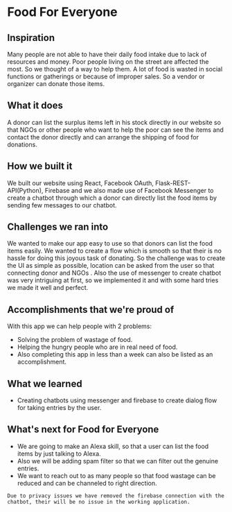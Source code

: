 # Food For Everyone

## Inspiration
Many people are not able to have their daily food intake due to lack of resources and money. Poor people living on the street are affected the most. So we thought of a way to help them. A lot of food is wasted in social functions or gatherings or because of improper sales.
So a vendor or organizer can donate those items.

## What it does
A donor can list the surplus items left in his stock directly in our website so that NGOs or other people who want to help the poor can see the items and contact the donor directly and can arrange the shipping of food for donations.

## How we built it
We built our website using React, Facebook OAuth, Flask-REST-API(Python), Firebase and we also made use of Facebook Messenger to create a chatbot through which a donor can directly list the food items by sending few messages to our chatbot.

## Challenges we ran into
We wanted to make our app easy to use so that donors can list the food items easily. We wanted to create a flow which is smooth so that their is no hassle for doing this joyous task of donating.
So the challenge was to create the UI as simple as possible, location can be asked from the user so that connecting donor and NGOs . Also the use of messenger to create chatbot was very intriguing at first, so we implemented it and with some hard tries we made it well and perfect.

## Accomplishments that we're proud of
With this app we can help people with 2 problems:
- Solving the problem of wastage of food.
- Helping the hungry people who are in real need of food.
- Also completing this app in less than a week can also be listed as an accomplishment.

## What we learned
- Creating chatbots using messenger and firebase to create dialog flow for taking entries by the user.

## What's next for Food for Everyone
- We are going to make an Alexa skill, so that a user can list the food items by just talking to Alexa.
- Also we will be adding spam filter so that we can filter out the genuine entries.
- We want to reach out to as many people so that food wastage can be reduced and can be channeled to right direction.

`Due to privacy issues we have removed the firebase connection with the chatbot, their will be no issue in the working application.`